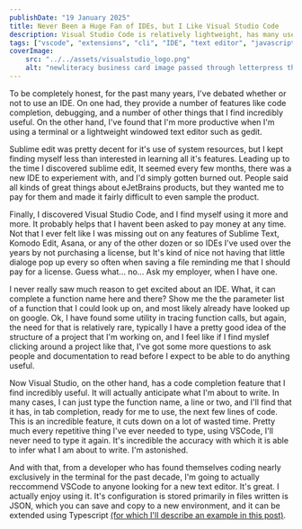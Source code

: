 ```yaml
---
publishDate: "19 January 2025"
title: Never Been a Huge Fan of IDEs, but I Like Visual Studio Code
description: Visual Studio Code is relatively lightweight, has many useful features, a FOSS version, its settings are stored in files, and extensions are easy to write. 
tags: ["vscode", "extensions", "cli", "IDE", "text editor", "javascript"]
coverImage:
    src: "../../assets/visualstudio_logo.png"
    alt: "newliteracy business card image passed through letterpress then displayed in the terminal "
---
```



To be completely honest, for the past many years, I've debated whether or not to use an IDE. On one had, they provide a number of features like code completion, debugging, and a number of other things that I find incredibly useful. On the other hand, I've found that I'm more productive when I'm using a terminal or a lightweight windowed text editor such as gedit. 

Sublime edit was pretty decent for it's use of system resources, but I kept finding myself less than interested in learning all it's features. Leading up to the time I discovered sublime edit, It seemed every few months, there was a new IDE to experiement with, and I'd simply gotten burned out. People said all kinds of great things about eJetBrains products, but they wanted me to pay for them and made it fairly difficult to even sample the product.

Finally, I discovered Visual Studio Code, and I find myself using it more and more. It probably helps that I havent been asked to pay money at any time. Not that I ever felt like I was missing out on any features of Sublime Text, Komodo Edit, Asana, or any of the other dozen or so IDEs I've used over the years by not purchasing a license, but It's kind of nice not having that little dialoge pop up every so often when saving a file reminding me that I should pay for a license. Guess what... no... Ask my employer, when I have one.  

I never really saw much reason to get excited about an IDE. What, it can complete a function name here and there? Show me the the parameter list of a function that I could look up on, and most likely already have looked up on google. Ok, I have found some utility in tracing function calls, but again, the need for that is relatively rare, typically I have a pretty good idea of the structure of a project that I'm working on, and I feel like if I find myslef clicking around a project like that, I've got some more questions to ask people and documentation to read before I expect to be able to do anything useful. 

Now Visual Studio, on the other hand, has a code completion feature that I find incredibly useful. It will actually anticipate what I'm about to write. In many cases, I can just type the function name, a line or two, and I'll find that it has, in tab completion, ready for me to use, the next few lines of code. This is an incredible feature, it cuts down on a lot of wasted time. Pretty much every repetitive thing I've ever needed 
to type, using VSCode, I'll never need to type it again. It's incredible the accuracy with which it is able to infer what I am about to write. I'm astonished. 

And with that, from a developer who has found themselves coding nearly exclusively in the terminal for the past decade, I'm going to actually reccommend VSCode to anyone looking for a new text editor. It's great. I actually enjoy using it. It's configuration is stored primarily in files written is JSON, which you can save and copy to a new environment, and it can be extended using Typescript [(for which I'll describe an example in this post)](/posts/vscode-text-filter-extension/).